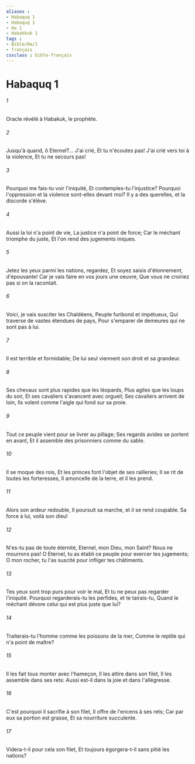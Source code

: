 ```yaml
---
aliases : 
- Habaquq 1
- Habaquq 1
- Ha 1
- Habakkuk 1
tags : 
- Bible/Ha/1
- français
cssclass : bible-français
---
```


# Habaquq 1

###### 1
Oracle révélé à Habakuk, le prophète.
###### 2
Jusqu'à quand, ô Eternel?... J'ai crié, Et tu n'écoutes pas! J'ai crié vers toi à la violence, Et tu ne secours pas!
###### 3
Pourquoi me fais-tu voir l'iniquité, Et contemples-tu l'injustice? Pourquoi l'oppression et la violence sont-elles devant moi? Il y a des querelles, et la discorde s'élève.
###### 4
Aussi la loi n'a point de vie, La justice n'a point de force; Car le méchant triomphe du juste, Et l'on rend des jugements iniques.
###### 5
Jetez les yeux parmi les nations, regardez, Et soyez saisis d'étonnement, d'épouvante! Car je vais faire en vos jours une oeuvre, Que vous ne croiriez pas si on la racontait.
###### 6
Voici, je vais susciter les Chaldéens, Peuple furibond et impétueux, Qui traverse de vastes étendues de pays, Pour s'emparer de demeures qui ne sont pas à lui.
###### 7
Il est terrible et formidable; De lui seul viennent son droit et sa grandeur.
###### 8
Ses chevaux sont plus rapides que les léopards, Plus agiles que les loups du soir, Et ses cavaliers s'avancent avec orgueil; Ses cavaliers arrivent de loin, Ils volent comme l'aigle qui fond sur sa proie.
###### 9
Tout ce peuple vient pour se livrer au pillage; Ses regards avides se portent en avant, Et il assemble des prisonniers comme du sable.
###### 10
Il se moque des rois, Et les princes font l'objet de ses railleries; Il se rit de toutes les forteresses, Il amoncelle de la terre, et il les prend.
###### 11
Alors son ardeur redouble, Il poursuit sa marche, et il se rend coupable. Sa force à lui, voilà son dieu!
###### 12
N'es-tu pas de toute éternité, Eternel, mon Dieu, mon Saint? Nous ne mourrons pas! O Eternel, tu as établi ce peuple pour exercer tes jugements; O mon rocher, tu l'as suscité pour infliger tes châtiments.
###### 13
Tes yeux sont trop purs pour voir le mal, Et tu ne peux pas regarder l'iniquité. Pourquoi regarderais-tu les perfides, et te tairais-tu, Quand le méchant dévore celui qui est plus juste que lui?
###### 14
Traiterais-tu l'homme comme les poissons de la mer, Comme le reptile qui n'a point de maître?
###### 15
Il les fait tous monter avec l'hameçon, Il les attire dans son filet, Il les assemble dans ses rets: Aussi est-il dans la joie et dans l'allégresse.
###### 16
C'est pourquoi il sacrifie à son filet, Il offre de l'encens à ses rets; Car par eux sa portion est grasse, Et sa nourriture succulente.
###### 17
Videra-t-il pour cela son filet, Et toujours égorgera-t-il sans pitié les nations?
